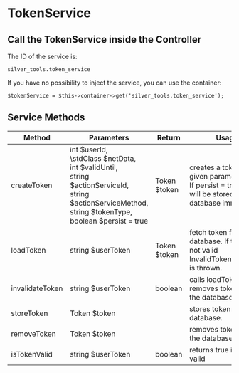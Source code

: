 # TokenService

## Call the TokenService inside the Controller

The ID of the service is:

`silver_tools.token_service`

If you have no possibility to inject the service, you can use the container:

`$tokenService = $this->container->get('silver_tools.token_service');`

## Service Methods

|Method|Parameters|Return|Usage|
|--- |--- |--- |--- |
|createToken|int $userId,</br>\stdClass $netData,</br>int $validUntil,</br>string $actionServiceId,</br>string $actionServiceMethod,</br>string $tokenType,</br>boolean $persist = true|Token $token|creates a token with given parameters.</br>If persist = true, token will be stored in the database immidiately|
|loadToken|string $userToken|Token $token|fetch token from the database. If token is not valid InvalidTokenException is thrown.|
|invalidateToken|string $userToken|boolean|calls loadToken and removes token from the database.|
|storeToken|Token $token||stores token in the database.|
|removeToken|Token $token||removes token from the database|
|isTokenValid|string $userToken|boolean|returns true if token is valid|
